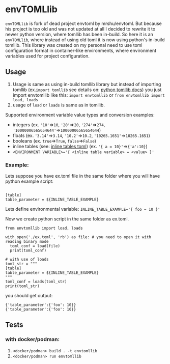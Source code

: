 # envTOMLlib
`envTOMLlib` is fork of dead project envtoml by mrshu/envtoml. But because his project is too old and was not updated at all I decided to rewrite it to newer python version, where tomllib has been in-build.
So here it is an `envTOMLlib`, where instead of using old toml it is now using python's in-build tomllib.
This library was created on my personal need to use toml configuration format in container-like environments, where environment variables used for project configuration.

## Usage 
1. Usage is same as using in-build tomllib library but instead of importing tomllib (ex.`import tomllib` see details on: [python tomllib docs](https://docs.python.org/3/library/tomllib.html)) you just import envtomllib like this:
`import envtomllib` or `from envtomllib import load, loads`
2. usage of `load` or `loads` is same as in tomllib.

Supported environment variable value types and conversion examples:
 - integers (ex. `'10'`=>`10`, `'20'`=>`20`, `'274'`=>`274`, `'10000006565654644'`=>`10000006565654644`)
 - floats (ex. `'3.14'`=>`3.14`, `'10.2'`=>`10.2`, `'10265.1651'`=>`10265.1651`)
 - booleans (ex. `true`=>`True`, `false`=>`False`)
 - inline tables (see: [inline tables toml](https://toml.io/en/v1.0.0#inline-table)) (ex. `'{ a = 10}'`=>`{'a':10}`)
  - `<ENVIRONMENT VARIABLE>='{ <inline table variable> = <value> }'` 

### Example:
Lets suppose you have ex.toml file in the same folder where you will have python example script:
```
```
```
[table]
table_parameter = ${INLINE_TABLE_EXAMPLE}
```

Lets define environmental variable:
`INLINE_TABLE_EXAMPLE='{ foo = 10 }'`

Now we create python script in the same folder as ex.toml.
```
from envtomllib import load, loads

with open('./ex.toml', 'rb') as file: # you need to open it with reading binary mode
  toml_conf = load(file)
  print(toml_conf)

# with use of loads
toml_str = """
[table]
table_parameter = ${INLINE_TABLE_EXAMPLE}
"""
toml_conf = loads(toml_str)
print(toml_str)
```

you should get output:
```
{'table_parameter':{'foo': 10}}
{'table_parameter':{'foo': 10}}
```


## Tests
### with docker/podman:
 1. `<docker/podman> build . -t envtomllib`
 2. `<docker/podman> run envtomllib`

